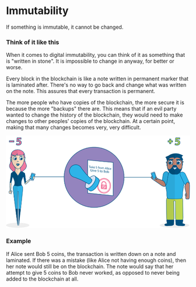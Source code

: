 # Immutability
If something is immutable, it cannot be changed.

### Think of it like this
When it comes to digital immutability, you can think of it as something that is "written in stone". It is impossible to change in anyway, for better or worse.

Every block in the blockchain is like a note written in permanent marker that is laminated after. There's no way to go back and change what was written on the note. This assures that every transaction is permanent.

The more people who have copies of the blockchain, the more secure it is because the more "backups" there are. This means that if an evil party wanted to change the history of the blockchain, they would need to make changes to other peoples' copies of the blockchain. At a certain point, making that many changes becomes very, very difficult.

<div class="illustration">
    <img src="https://raw.githubusercontent.com/blockstreet/content/master/images/illustrations/immutability.svg"></img>
</div>

### Example
If Alice sent Bob 5 coins, the transaction is written down on a note and laminated. If there was a mistake (like Alice not having enough coins), then her note would still be on the blockchain. The note would say that her attempt to give 5 coins to Bob never worked, as opposed to never being added to the blockchain at all.
